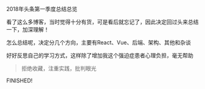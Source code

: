 2018年头条第一季度总结总览

看了这么多博客，当时觉得十分有货，可是看后就忘记了，因此决定回过头来总结一下，加深理解！

怎么总结呢，决定分几个方向，主要有React、Vue、后端、架构、其他和杂谈

好好反思自己的学习方式，这样除了增加我这个强迫症患者心理负担，毫无帮助

> 拒绝收藏，注重实践，批判眼光

FINISHED!
